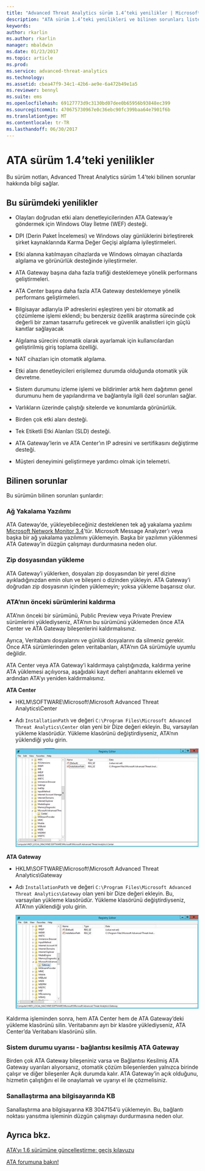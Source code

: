 ```yaml
---
title: "Advanced Threat Analytics sürüm 1.4’teki yenilikler | Microsoft Docs"
description: "ATA sürüm 1.4’teki yenilikleri ve bilinen sorunları listeler"
keywords: 
author: rkarlin
ms.author: rkarlin
manager: mbaldwin
ms.date: 01/23/2017
ms.topic: article
ms.prod: 
ms.service: advanced-threat-analytics
ms.technology: 
ms.assetid: cbea47f9-34c1-42b6-ae9e-6a472b49e1a5
ms.reviewer: bennyl
ms.suite: ems
ms.openlocfilehash: 69127773d9c3130bd07dee0b65956b93848ec399
ms.sourcegitcommit: 470675730967e0c36ebc90fc399baa64e7901f6b
ms.translationtype: MT
ms.contentlocale: tr-TR
ms.lasthandoff: 06/30/2017
---
```

# <a name="what39s-new-in-ata-version-14"></a>ATA sürüm 1.4’teki yenilikler
Bu sürüm notları, Advanced Threat Analytics sürüm 1.4’teki bilinen sorunlar hakkında bilgi sağlar.

## <a name="whats-new-in-this-version"></a>Bu sürümdeki yenilikler

-   Olayları doğrudan etki alanı denetleyicilerinden ATA Gateway’e göndermek için Windows Olay İletme (WEF) desteği.

-   DPI (Derin Paket İncelemesi) ve Windows olay günlüklerini birleştirerek şirket kaynaklarında Karma Değer Geçişi algılama iyileştirmeleri.

-   Etki alanına katılmayan cihazlarda ve Windows olmayan cihazlarda algılama ve görünürlük desteğinde iyileştirmeler.

-   ATA Gateway başına daha fazla trafiği desteklemeye yönelik performans geliştirmeleri.

-   ATA Center başına daha fazla ATA Gateway desteklemeye yönelik performans geliştirmeleri.

-   Bilgisayar adlarıyla IP adreslerini eşleştiren yeni bir otomatik ad çözümleme işlemi eklendi; bu benzersiz özellik araştırma sürecinde çok değerli bir zaman tasarrufu getirecek ve güvenlik analistleri için güçlü kanıtlar sağlayacak

-   Algılama sürecini otomatik olarak ayarlamak için kullanıcılardan geliştirilmiş giriş toplama özelliği.

-   NAT cihazları için otomatik algılama.

-   Etki alanı denetleyicileri erişilemez durumda olduğunda otomatik yük devretme.

-   Sistem durumunu izleme işlemi ve bildirimler artık hem dağıtımın genel durumunu hem de yapılandırma ve bağlantıyla ilgili özel sorunları sağlar.

-   Varlıkların üzerinde çalıştığı sitelerde ve konumlarda görünürlük.

-   Birden çok etki alanı desteği.

-   Tek Etiketli Etki Alanları (SLD) desteği.

-   ATA Gateway’lerin ve ATA Center’ın IP adresini ve sertifikasını değiştirme desteği.

-   Müşteri deneyimini geliştirmeye yardımcı olmak için telemetri.

## <a name="known-issues"></a>Bilinen sorunlar
Bu sürümün bilinen sorunları şunlardır:

### <a name="network-capture-software"></a>Ağ Yakalama Yazılımı
ATA Gateway’de, yükleyebileceğiniz desteklenen tek ağ yakalama yazılımı [Microsoft Network Monitor 3.4](http://www.microsoft.com/download/details.aspx?id=4865)’tür. Microsoft Message Analyzer’ı veya başka bir ağ yakalama yazılımını yüklemeyin. Başka bir yazılımın yüklenmesi ATA Gateway’in düzgün çalışmayı durdurmasına neden olur.

### <a name="installation-from-zip-file"></a>Zip dosyasından yükleme
ATA Gateway’i yüklerken, dosyaları zip dosyasından bir yerel dizine ayıkladığınızdan emin olun ve bileşeni o dizinden yükleyin. ATA Gateway’i doğrudan zip dosyasının içinden yüklemeyin; yoksa yükleme başarısız olur.

### <a name="uninstalling-previous-versions-of-ata"></a>ATA’nın önceki sürümlerini kaldırma
ATA’nın önceki bir sürümünü, Public Preview veya Private Preview sürümlerini yüklediyseniz, ATA’nın bu sürümünü yüklemeden önce ATA Center ve ATA Gateway bileşenlerini kaldırmalısınız.

Ayrıca, Veritabanı dosyalarını ve günlük dosyalarını da silmeniz gerekir. Önce ATA sürümlerinden gelen veritabanları, ATA’nın GA sürümüyle uyumlu değildir.

ATA Center veya ATA Gateway’i kaldırmaya çalıştığınızda, kaldırma yerine ATA yüklemesi açılıyorsa, aşağıdaki kayıt defteri anahtarını eklemeli ve ardından ATA’yı yeniden kaldırmalısınız.

**ATA Center**

-   HKLM\SOFTWARE\Microsoft\Microsoft Advanced Threat Analytics\Center

-   Adı `InstallationPath` ve değeri `C:\Program Files\Microsoft Advanced Threat Analytics\Center` olan yeni bir Dize değeri ekleyin. Bu, varsayılan yükleme klasörüdür. Yükleme klasörünü değiştirdiyseniz, ATA’nın yüklendiği yolu girin.

    ![ATA Center yükleme yolu için kayıt defteri düzenleyicisi](media/ATA-uninstall-center-bug.jpg)

**ATA Gateway**

-   HKLM\SOFTWARE\Microsoft\Microsoft Advanced Threat Analytics\Gateway

-   Adı `InstallationPath` ve değeri `C:\Program Files\Microsoft Advanced Threat Analytics\Gateway` olan yeni bir Dize değeri ekleyin. Bu, varsayılan yükleme klasörüdür.  Yükleme klasörünü değiştirdiyseniz, ATA’nın yüklendiği yolu girin.

    ![ATA Gateway yükleme yolu için kayıt defteri düzenleyicisi](media/ATA-GW-uninstall-bug.jpg)

Kaldırma işleminden sonra, hem ATA Center hem de ATA Gateway’deki yükleme klasörünü silin.  Veritabanını ayrı bir klasöre yüklediyseniz, ATA Center’da Veritabanı klasörünü silin.

### <a name="health-alert---disconnected-ata-gateway"></a>Sistem durumu uyarısı - bağlantısı kesilmiş ATA Gateway
Birden çok ATA Gateway bileşeniniz varsa ve Bağlantısı Kesilmiş ATA Gateway uyarıları alıyorsanız, otomatik çözüm bileşenlerden yalnızca birinde çalışır ve diğer bileşenler Açık durumda kalır. ATA Gateway’in açık olduğunu, hizmetin çalıştığını el ile onaylamalı ve uyarıyı el ile çözmelisiniz.

### <a name="kb-on-virtualization-host"></a>Sanallaştırma ana bilgisayarında KB
Sanallaştırma ana bilgisayarına KB 3047154’ü yüklemeyin. Bu, bağlantı noktası yansıtma işleminin düzgün çalışmayı durdurmasına neden olur.

## <a name="see-also"></a>Ayrıca bkz.

[ATA’yı 1.6 sürümüne güncelleştirme: geçiş kılavuzu](ata-update-1.6-migration-guide.md)

[ATA forumuna bakın!](https://social.technet.microsoft.com/Forums/security/home?forum=mata)